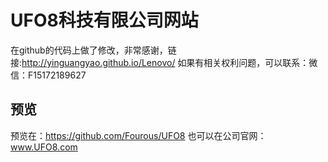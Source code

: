 # UFO8科技有限公司网站 #
在github的代码上做了修改，非常感谢，链接:http://yinguangyao.github.io/Lenovo/
如果有相关权利问题，可以联系：微信：F15172189627   

## 预览 ##
预览在：https://github.com/Fourous/UFO8
也可以在公司官网：www.UFO8.com
